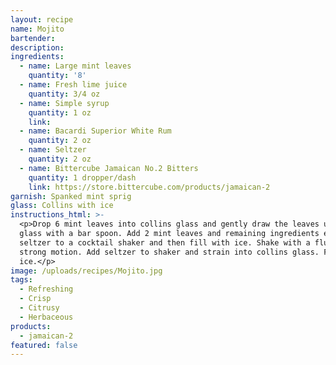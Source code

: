 ```yaml
---
layout: recipe
name: Mojito
bartender:
description:
ingredients:
  - name: Large mint leaves
    quantity: '8'
  - name: Fresh lime juice
    quantity: 3/4 oz
  - name: Simple syrup
    quantity: 1 oz
    link:
  - name: Bacardi Superior White Rum
    quantity: 2 oz
  - name: Seltzer
    quantity: 2 oz
  - name: Bittercube Jamaican No.2 Bitters
    quantity: 1 dropper/dash
    link: https://store.bittercube.com/products/jamaican-2
garnish: Spanked mint sprig
glass: Collins with ice
instructions_html: >-
  <p>Drop 6 mint leaves into collins glass and gently draw the leaves up the
  glass with a bar spoon. Add 2 mint leaves and remaining ingredients except
  seltzer to a cocktail shaker and then fill with ice. Shake with a fluid,
  strong motion. Add seltzer to shaker and strain into collins glass. Fill with
  ice.</p>
image: /uploads/recipes/Mojito.jpg
tags:
  - Refreshing
  - Crisp
  - Citrusy
  - Herbaceous
products:
  - jamaican-2
featured: false
---
```



